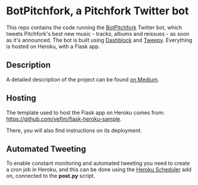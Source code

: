 # BotPitchfork, a Pitchfork Twitter bot

This repo contains the code running the [BotPitchfork](https://twitter.com/BotPitchfork) Twitter bot, which tweets Pitchfork's best new music - tracks, albums and reissues - as soon as it's announced. 
The bot is built using [Dashblock](https://dashblock.com) and [Tweepy](http://tweepy.org).
Everything is hosted on Heroku, with a Flask app.

## Description

A detailed description of the project can be found [on Medium]().


## Hosting 

The template used to host the Flask app on Heroku comes from:
https://github.com/yefim/flask-heroku-sample.

There, you will also find instructions on its deployment.

## Automated Tweeting
To enable constant monitoring and automated tweeting you need to create a cron job in Heroku, and this can be done using the [Heroku Scheduler](https://addons-sso.heroku.com/apps/d1734328-bd3f-484a-ac91-2e1aa2627c80/addons/1370e47f-2612-4cae-a639-19fc0527d03c) add on, connected to the **post.py** script.


